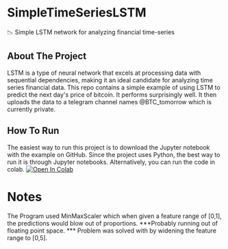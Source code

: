 # SimpleTimeSeriesLSTM
📉 Simple LSTM network for analyzing financial time-series

## About The Project
LSTM is a type of neural network that excels at processing data with sequential dependencies, making it an ideal candidate for analyzing time series financial data.
This repo contains a simple example of using LSTM to predict the next day's price of bitcoin. It performs surprisingly well. It then uploads the data to a telegram channel names @BTC_tomorrow which is currently private.

## How To Run
The easiest way to run this project is to download the Jupyter notebook with the example on GitHub. Since the project uses Python, the best way to run it is through Jupyter notebooks. Alternatively, you can run the code in colab. [![Open In Colab](https://colab.research.google.com/assets/colab-badge.svg)](https://colab.research.google.com/drive/1ECUKZv2ykmPbKWQ9rgHoPQa70MTmolK1)

# Notes
The Program used MinMaxScaler which when given a feature range of [0,1], the predictions would blow out of proportions. ***Probably running out of floating point space. *** Problem was solved with by widening the feature range to [0,5]. 
